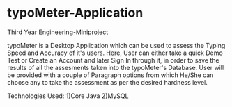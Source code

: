 # typoMeter-Application
Third Year Engineering-Miniproject

typoMeter is a Desktop Application which can be used to assess the Typing Speed and Accuracy of it's users. Here, User can either take a quick Demo Test or Create an Account and later Sign In through it, in order to save the results of all the assesments taken into the typoMeter's Database. User will be provided with a couple of Paragraph options from which He/She can choose any to take the assessment as per the desired hardness level.

Technologies Used:
1)Core Java
2)MySQL 
